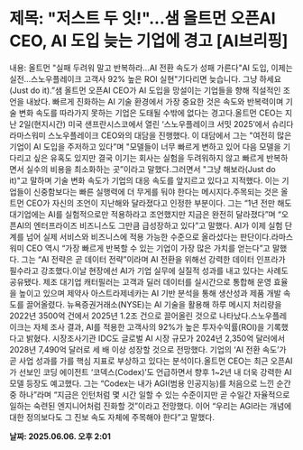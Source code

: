 # **제목: "저스트 두 잇!"…샘 올트먼 오픈AI CEO, AI 도입 늦는 기업에 경고 [AI브리핑]**

  내용: 올트먼 "실패 두려워 말고 반복하라…AI 전환 속도가 성패 가른다"AI 도입, 이제는 실전…스노우플레이크 고객사 92% 높은 ROI 실현"기다리면 늦습니다. 그냥 하세요(Just do it).”샘 올트먼 오픈AI CEO가 AI 도입을 망설이는 기업들을 향해 직설적인 조언을 내놨다. 빠르게 진화하는 AI 기술 환경에서 가장 중요한 것은 속도와 반복력이며 기술 변화 속도를 따라가지 못하는 기업은 도태될 수밖에 없다는 경고다.올트먼 CEO는 지난 2일(현지시간) 미국 샌프란시스코에서 열린 ‘스노우플레이크 서밋 2025’에서 슈리다 라마스워미 스노우플레이크 CEO와의 대담을 진행했다. 이 대담에서 그는 "여전히 많은 기업이 AI 도입을 주저하고 있다”며 "모델들이 너무 빠르게 변하고 있어 다음 모델을 기다리고 싶은 유혹도 있지만 결국 이기는 회사는 실험을 두려워하지 않고 빠르게 반복하면서 실수의 비용을 최소화하는 곳”이라고 말했다.그러면서 "그냥 해보라(Just do it)"고 말하며 기술 변화 속도가 기업의 대응 속도를 앞지르고 있다고 지적했다. 이는 기업들이 신중함보다는 빠른 실행력에 더 무게를 둬야 한다는 메시지다.주목되는 것은 올트먼 CEO가 자신의 조언이 지난해와 달라졌다고 인정한 부분이다. 그는 “1년 전만 해도 대기업에는 AI를 실험적으로만 적용하라고 조언했지만 지금은 완전히 달라졌다”며 “오픈AI의 엔터프라이즈 비즈니스도 그만큼 급성장하고 있다”고 말했다. AI가 이제 실험 단계를 넘어 실제 서비스와 비즈니스에 적용 가능한 수준으로 올라섰다는 판단이다.라마스워미 CEO 역시 “가장 빠르게 반복할 수 있는 기업이 가장 많은 가치를 얻는다”고 말했다. 그는 “AI 전략은 곧 데이터 전략”이라며 AI 전환을 위해선 강력한 데이터 인프라가 필수라고 강조했다.이날 현장에선 AI가 기업 실무에 실질적 성과를 내고 있다는 사례도 공유됐다. 제조 대기업 캐터필러는 고객과 딜러 데이터를 실시간으로 통합해 운영 효율을 높이고 있으며 제약사 아스트라제네카는 AI 기반 분석을 통해 생산성과 제품 개발 속도를 끌어올렸다. 뉴욕증권거래소(NYSE)는 AI 기술을 활용해 하루 메시지 처리량을 2022년 3500억 건에서 2025년 1.2조 건으로 끌어올린 것으로 나타났다.스노우플레이크는 자체 조사 결과, AI를 적용한 고객사의 92%가 높은 투자수익률(ROI)을 기록했다고 밝혔다. 시장조사기관 IDC도 글로벌 AI 시장 규모가 2024년 2,350억 달러에서 2028년 7,490억 달러로 세 배 이상 성장할 것으로 전망했다. 기업의 ‘AI 전환 속도’가 곧 사업 성과를 가를 핵심 지표로 부상하고 있다는 분석이다.올트먼 CEO는 최근 오픈AI가 선보인 코딩 에이전트 ‘코덱스(Codex)’도 언급하면서 향후 1~2년 내 더욱 강력한 AI 모델 등장도 예고했다. 그는 “Codex는 내가 AGI(범용 인공지능)를 처음으로 느낀 순간 중 하나”라며 “지금은 인턴처럼 몇 시간 일할 수 있는 수준이지만 곧 수일간 자율적으로 일하는 숙련된 엔지니어처럼 진화할 것”이라고 전망했다. 이어 “우리는 AGI라는 개념에 대한 정의보다도 그 진보 속도 자체에 주목해야 한다”고 말했다.

  **날짜: 2025.06.06. 오후 2:01**